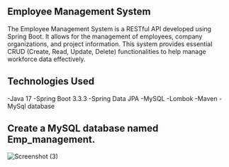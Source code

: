 ## Employee Management System ##
  The Employee Management System is a RESTful API developed using Spring Boot. It allows for the management of employees, company organizations, and project information. This system provides essential CRUD (Create, Read, Update, Delete) functionalities to help manage workforce data effectively.
## Technologies Used ##
-Java 17
-Spring Boot 3.3.3
-Spring Data JPA
-MySQL
-Lombok
-Maven
-MySql database
## Create a MySQL database named Emp_management.
![Screenshot (3)](https://github.com/user-attachments/assets/2b21507f-b955-4c39-a95c-2d7eb60af963)

